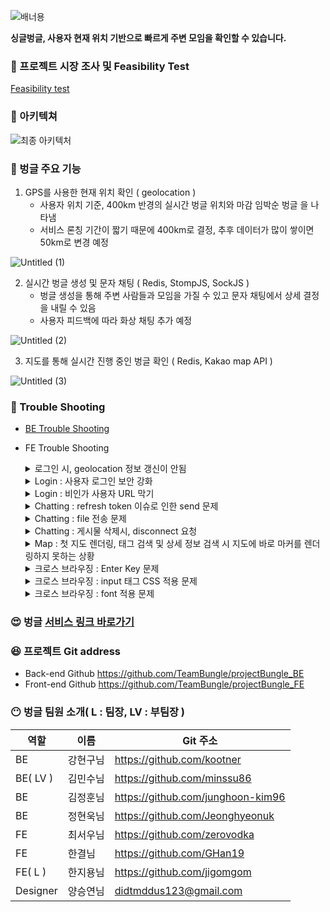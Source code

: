 
![배너용](https://user-images.githubusercontent.com/107230384/182052615-f4743530-6596-4b4f-9b5e-6100f021eebb.jpg)

**싱글벙글, 사용자 현재 위치 기반으로 빠르게 주변 모임을 확인할 수 있습니다.**

### 🤔 프로젝트 시장 조사 및 Feasibility Test

[Feasibility test](https://www.notion.so/Feasibility-test-b8f7d2dccd354a0db0577e245a12f4a4) 

### 🙂 아키텍쳐

![최종 아키텍처](https://user-images.githubusercontent.com/107230384/182052947-7c29f084-224a-492b-9a71-0c0f09c65a9e.jpg)



### 🤩 벙글 주요 기능

1. GPS를 사용한 현재 위치 확인 ( geolocation )
    - 사용자 위치 기준, 400km 반경의 실시간 벙글 위치와 마감 임박순 벙글 을 나타냄
    - 서비스 론칭 기간이 짧기 때문에 400km로 결정, 추후 데이터가 많이 쌓이면 50km로 변경 예정
    
![Untitled (1)](https://user-images.githubusercontent.com/107230384/182052513-562cce1e-09d0-4496-aceb-e17440cf3b22.png)
    

2. 실시간 벙글 생성 및 문자 채팅 ( Redis, StompJS, SockJS )
    - 벙글 생성을 통해 주변 사람들과 모임을 가질 수 있고 문자 채팅에서 상세 결정을 내릴 수 있음
    - 사용자 피드백에 따라 화상 채팅 추가 예정

![Untitled (2)](https://user-images.githubusercontent.com/107230384/182052538-9e3d28f1-0f7f-4604-a944-35c920fa2aca.png)


3. 지도를 통해 실시간 진행 중인 벙글 확인 ( Redis, Kakao map API )

![Untitled (3)](https://user-images.githubusercontent.com/107230384/182052556-d5fb2af0-7617-403a-9e39-a3becd215dd3.png)


### 🧐 Trouble Shooting

- <a href="https://github.com/TeamBungle/projectBungle_BE/">BE Trouble Shooting </a>
    

- FE Trouble Shooting
    <details>
    <summary>로그인 시, geolocation 정보 갱신이 안됨</summary>
    <pre>
    1. 문제 인지
      로그인 시, 서버에 geolocation 정보를 전달하여 데이터를 불러오는 과정에서, location을 불러오기 전에 렌더링 되며 문제가 발생
    2. 선택지
      geolocation 함수의 동작 시간과 서버로 데이터를 넘겨주는 비동기적 문제 해결 방법을 검토
    3. 해결방법
      useEffect의 dependency에 location 인자를 전달하여, location 정보가 변경될 때마다 렌더링을 할 수 있도록 수정
    </pre>
    <h5>location dependency 활용</h5>
    https://github.com/TeamBungle/projectBungle_FE/blob/a26e741aab0d49111168fcf5e3afa5ea01984253/src/pages/Main.js#L215-L219
    
    </details>
    
    
    <details>
    <summary>Login : 사용자 로그인 보안 강화</summary>
    <pre>
    1. 문제 인지
      - 모임을 주최하는 서비스인만큼, 사용자 정보의 보안이 강화되야 한다고 판단
      - 기존의 Access token 방식으로는 손쉽게 사용자 정보가 탈취될 수 있음
    2. 선택지
      - Refresh Token을 통해 보안을 강화
      - Cookie의 Options( secure 등 )을 통해 보안을 강화할 수 있다고 판단하여 Refresh Token은 Cookie에 저장
      - Access Token은 localStorage에 저장하되, 만료 기간( 30분 )을 체크하여 interceptor로 request 요청 전, 만료 여부를 검증
    </pre>
    <h5>Axios interceptor 설정</h5>
    https://github.com/TeamBungle/projectBungle_FE/blob/c6a7252dbd2c1ca3d01e6b1fdcebfce3c207044d/src/customapi/Refresh.js#L1-L64
    <h5>Axios create 설정</h5>
    https://github.com/TeamBungle/projectBungle_FE/blob/c6a7252dbd2c1ca3d01e6b1fdcebfce3c207044d/src/customapi/CustomAxios.js#L1-L10
    </details>
    
    <details>
    <summary>Login : 비인가 사용자 URL 막기</summary>
    <pre>
    1. 문제 인지
      로그인 하지 않는 사용자가 URL을 직접 입력해서 다른 페이지로 접근할 수 있는 상황이 발생
    2. 선택지
      로그인 여부를 판별할 수 있는 로직 검토 필요
    3. 해결 방법
      - localStorage에 access_token이 있는지를 확인하여, 사용자의 로그인 여부를 판별
      - Private Route를 만들어 로그인 했을 때 보여줄 페이지만 감싸주고 나머지는 로그인 화면으로 Redirection 할 수 있도록 함
    </pre>
    <h5>Private Route 설정</h5>
    https://github.com/TeamBungle/projectBungle_FE/blob/c6a7252dbd2c1ca3d01e6b1fdcebfce3c207044d/src/utils/PrivateRoutes.js#L1-L9
    <h5>Private Route로 App.js의 Route 감싸기</h5>
    https://github.com/TeamBungle/projectBungle_FE/blob/00460f7436e216b8d65729aae642864c7185c9ab/src/App.js#L42-L74
    </details>
    
    <details>
    <summary>Chatting : refresh token 이슈로 인한 send 문제</summary>
    <pre>
    1. 문제 인지
      - refresh token을 받아오는 순간에 채팅이 1번 입력이 되지 않는 경우가 발생
      - send 함수의 인자로 access token을 넣어서 보내는데 access token 의 exp 타임이 만료되어 순간적으로 intercept하여 refresh 토큰을 발급하는 경우가 생겨 해당 이슈가 발생했다고 판단
    2. 선택지
      - token이 아닌 다른 방식으로 유저를 구분하는 방법이 있는지 Back end와 의견 공유
	3. 해결 방법
      - 기존 token을 보내는 방식이 아닌 유저의 PK( primary key )를 send 함수 인자로 전달하여 유저를 구분하였음
    </pre>
    <h5>PK send로 대체</h5>    https://github.com/TeamBungle/projectBungle_FE/blob/dad9dd32e40bd9d1aadf40ecda3d2c0325d46ea1/src/pages/ChattingRoom.js#L208-L209
    </details>
    
    <details>
    <summary>Chatting : file 전송 문제</summary>
    <pre>
    1. 문제 인지
      - 채팅 시, 파일을 전송하기 위해서는 binary 를 sokect을 통해 전달하여야 함
      - 하지만 binary의 용량이 4MB로 제한되어 있기 때문에 이를 우회할 방법을 모색
    2. 선택지
      - binary를 1024 bit 단위로 쪼개어 전송 후, 서버에서 merge : 기능 구현에 어려움을 느낌
      - formData로 파일을 전송하고 전송된 파일을 Back-end에서 s3 bucket에 업로드 후, 파일 URL을 reponse 해줌
    3. 해결 방법
      - wss가 아닌 https 방식으로 axios 통신을 시도
      - formData로 파일을 전송하고 전송된 파일을 Back-end에서 s3 bucket에 업로드 후, 파일 URL을 reponse 해줌
      - 서버의 redis default 용량을 10MB로 변경하여 좀더 큰 용량의 파일을 처리할 수 있게 함
    </pre>
    <h5>채팅 이미지 전송</h5>
    https://github.com/TeamBungle/projectBungle_FE/blob/dad9dd32e40bd9d1aadf40ecda3d2c0325d46ea1/src/pages/ChattingRoom.js#L350-L366
    </details>  
    
    <details>
    <summary>Chatting : 게시물 삭제시, disconnect 요청</summary>
    <pre>
    1. 문제 인지
      - 게시물이 삭제될 때, 채팅이 disconnect 되지 않고 남아있는 현상을 인지
      - 부모, 자식의 compoent가 아니기 때문에 clinet 객체를 props로 detailpost component에 전달할 수 없음
    2. 선택지
      - localStorage에 SockJS client 를 JSON.strpingfy로 저장하고 JSON.parse로 활용하기
      - redux 활용하기
    3. 해결 방법
      - localStorage의 경우, client 객체 속성을 다 담지 못하여 redux의 reducer를 활용하여 client 객체를 저장
      - post 삭제시, redux의 client 객체를 불러와 disconnect 함수를 실행할 수 있었음
    </pre>
    <h5>Redux client 객체 저장</h5>
    https://github.com/TeamBungle/projectBungle_FE/blob/a26e741aab0d49111168fcf5e3afa5ea01984253/src/redux/modules/BungleSlice.js#L563-L568
    <h5>게시글 삭제시, extraReducer를 활용하여 disconnect</h5>
    https://github.com/TeamBungle/projectBungle_FE/blob/a26e741aab0d49111168fcf5e3afa5ea01984253/src/redux/modules/BungleSlice.js#L94-L124
    </details>
    
    <details>
    <summary>Map : 첫 지도 렌더링, 태그 검색 및 상세 정보 검색 시 지도에 바로 마커를 렌더링하지 못하는 상황</summary>
    <pre>
    1. 문제 인지
      데이터는 제대로 불러오는데 해당 데이터를 넣어서 사용할 state 배열이 제대로 업데이트가 되지 않음
    2. 선택지
      - flag를 세워 각 dependency array에 넣을 데이터를 입력
      - 하나의 useEffect() 내에서 조건문을 통해 실행
    3. 해결 방법
      하나의 useEffect() 내에서 조건문을 통해 실행할 경우, dependency array가 공용으로 사용되다보니, 데이터르 제대로 못 넣었다. 그리하여 각 데이터마다 useEffect()를 실행하여 dependency array에 서버에서 받아온 각각의 데이터를 넣어주고 flag state를 만들어 해당 flag일 때 실행되도록 하니 동기적으로 잘 작동함.
    </pre>
    <h5>state 배열 선언 및 관리</h5>
    https://github.com/TeamBungle/projectBungle_FE/blob/dad9dd32e40bd9d1aadf40ecda3d2c0325d46ea1/src/pages/Map.js#L166-L171
    <h5>렌더링 시 전체 리스트, 태그 검색 리스트 적용 </h5>
    https://github.com/TeamBungle/projectBungle_FE/blob/dad9dd32e40bd9d1aadf40ecda3d2c0325d46ea1/src/pages/Map.js#L209-L243
    <h5>상세 정보 검색 리스트 적용</h5>
    https://github.com/TeamBungle/projectBungle_FE/blob/dad9dd32e40bd9d1aadf40ecda3d2c0325d46ea1/src/pages/Map.js#L295-L310
    </details>
    
    <details>
    <summary>크로스 브라우징 : Enter Key 문제</summary>
    <pre>
    1. 문제 인지
      기존 PC 개발 환경에서 enter key로 input 입력처리를 하였는데, 모바일 브라우저( Andorid )에서는 enter key 입력이 먹지 않음
    2. 선택지
      - enter key를 쓰지 않고 버튼 입력으로 전환하려 하였으나, 디자인 요소로 인해 반영할 수 없음
      - 공식 문서를 통해 해결 방법을 모색하고자 함 - 참고 링크 : <a href="https://developer.mozilla.org/ko/docs/Web/API/KeyboardEvent/key">MDN KeyboardEvent 사이트</a>
    3. 해결방법
      - MDN 공식 사이트의 KeyboradEvent 예제를 참고하여 android와 iOS의 Key envent를 직접 출력해봄
      - 결과, iOS는 event의 Code로 동작하였으나, android는 event Key로 동작하는 차이점을 발견
    </pre>
    <h5>Login enter key 적용 코드</h5>
    https://github.com/TeamBungle/projectBungle_FE/blob/c6a7252dbd2c1ca3d01e6b1fdcebfce3c207044d/src/pages/Login.js#L295-L317
    </details>
    
    
    
    <details>
    <summary>크로스 브라우징 : input 태그 CSS 적용 문제</summary>
    <pre>
    1. 문제 인지
      1차 배포 전, android와 iOS 디바이스 테스트에서 iOS의 safari 브라우저에서 input 태그의 css요소 적용이 안되는 문제를 발견
    2. 선택지
      구글링을 통해 비슷한 사례가 있는지 확인하고 그 문제를 해결하기 위한 해결책이 있는지 검색
    3. 해결방법
      실제 safari에서 그와 같은 문제가 발생하는 것을 확인할 수 있었고, css 를 적용하여 문제를 해결
    </pre>
    <h5>적용 CSS 코드</h5>  
    https://github.com/TeamBungle/projectBungle_FE/blob/a26e741aab0d49111168fcf5e3afa5ea01984253/src/App.css#L29-L40
    </details>
    
    <details>
    <summary>크로스 브라우징 : font 적용 문제</summary>
    <pre>
    1. 문제 인지
      1차 배포 전, android와 iOS 디바이스 테스트에서 iOS의 safari 브라우저에서 font 적용이 되지 않는 문제 발견      
    2. 선택지
      다른 브라우저에서는 해당 "Noto Sans"가 없다면 적용할 수 없다는 사실을 인지
      "Noto Sans"를 적용할 수 있는 다른 방법을 검토
    3. 해결방법
      "Noto Sans"의 font 체를 다운로드 받아 프로젝트에 import 시킴
    </pre>  
    https://github.com/TeamBungle/projectBungle_FE/blob/a26e741aab0d49111168fcf5e3afa5ea01984253/src/index.css#L11-L58
    </details>
   

### 😍 벙글 [서비스 링크 바로가기](https://bungle.life)

### 😆 프로젝트 Git address

- Back-end Github    https://github.com/TeamBungle/projectBungle_BE
- Front-end Github   https://github.com/TeamBungle/projectBungle_FE

### 😶 벙글 팀원 소개( L : 팀장, LV : 부팀장 )

| 역할 | 이름 | Git 주소 |
| --- | --- | --- |
| BE | 강현구님 | https://github.com/kootner |
| BE( LV ) | 김민수님 | https://github.com/minssu86 |
| BE | 김정훈님 | https://github.com/junghoon-kim96 |
| BE | 정현욱님 | https://github.com/Jeonghyeonuk |
| FE | 최서우님 | https://github.com/zerovodka |
| FE | 한결님 | https://github.com/GHan19 |
| FE( L ) | 한지용님 | https://github.com/jigomgom |
| Designer | 양승연님 | didtmddus123@gmail.com |
